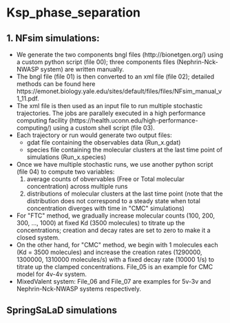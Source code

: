 # Ksp_phase_separation
<h2> 1. NFsim simulations: </h2>
<ul> 
  <li> We generate the two components bngl files (http://bionetgen.org/) using a custom python script (file 00); three components files (Nephrin-Nck-NWASP system) are written manually. </li> 
  <li> The bngl file (file 01) is then converted to an xml file (file 02); detailed methods can be found here https://emonet.biology.yale.edu/sites/default/files/files/NFsim_manual_v1_11.pdf.  </li>
   <li> The xml file is then used as an input file to run multiple stochastic trajectories. The jobs are parallely executed in a high performance computing facility (https://health.uconn.edu/high-performance-computing/) using a custom shell script (file 03). </li>
    <li> Each trajectory or run would generate two output files: <ul> <li> gdat file containing the observables data (Run_x.gdat) </li> <li> species file containing the molecular clusters at the last time point of simulations (Run_x.species)</li> </ul> </li>
  <li> Once we have multiple stochastic runs, we use another python script (file 04) to compute two variables: <ol> <li> average counts of obvervables (Free or Total molecular concentration) across multiple runs </li> <li> distributions of molecular clusters at the last time point (note that the distribution does not correspond to a steady state when total concentration diverges with time in "CMC" simulations) </li> </ol> </li> 
 <li> For "FTC" method, we gradually increase molecular counts (100, 200, 300, ..., 1000) at fixed Kd (3500 molecules) to titrate up the concentrations; creation and decay rates are set to zero to make it a closed system. </li>
   <li> On the other hand, for "CMC" method, we begin with 1 molecules each (Kd = 3500 molecules) and increase the creation rates (1290000, 1300000, 1310000 molecules/s) with a fixed decay rate (10000 1/s) to titrate up the clamped concentrations. File_05 is an example for CMC model for 4v-4v system. </li>
  <li> MixedValent system: File_06 and File_07 are examples for 5v-3v and Nephrin-Nck-NWASP systems respectively.  </li>
</ul>
<h2> SpringSaLaD simulations </h2>
